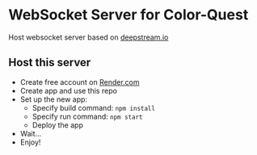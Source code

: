 # WebSocket Server for Color-Quest

Host websocket server based on [deepstream.io](https://deepstream.io/)

## Host this server

- Create free account on [Render.com](https://render.com/)
- Create app and use this repo
- Set up the new app:
  - Specify build command: `npm install`
  - Specify run command: `npm start`
  - Deploy the app
- Wait...
- Enjoy!
